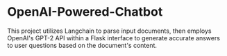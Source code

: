 # OpenAI-Powered-Chatbot
This project utilizes Langchain to parse input documents, then employs OpenAI's GPT-2 API within a Flask interface to generate accurate answers to user questions based on the document's content.
